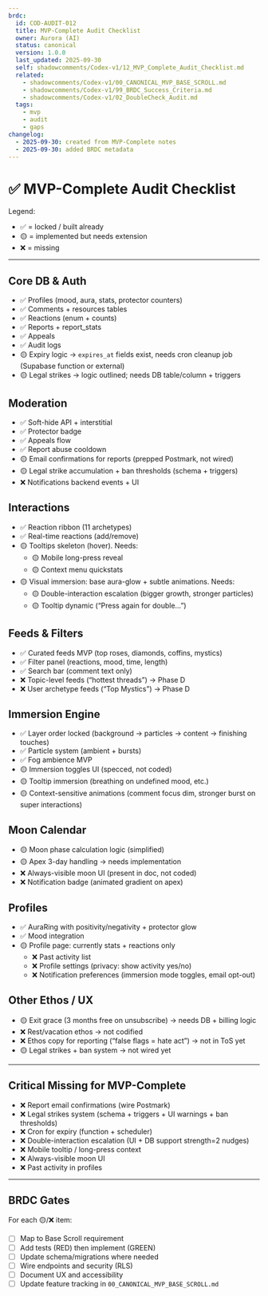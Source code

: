 ```yaml
---
brdc:
  id: COD-AUDIT-012
  title: MVP-Complete Audit Checklist
  owner: Aurora (AI)
  status: canonical
  version: 1.0.0
  last_updated: 2025-09-30
  self: shadowcomments/Codex-v1/12_MVP_Complete_Audit_Checklist.md
  related:
    - shadowcomments/Codex-v1/00_CANONICAL_MVP_BASE_SCROLL.md
    - shadowcomments/Codex-v1/99_BRDC_Success_Criteria.md
    - shadowcomments/Codex-v1/02_DoubleCheck_Audit.md
  tags:
    - mvp
    - audit
    - gaps
changelog:
  - 2025-09-30: created from MVP-Complete notes
  - 2025-09-30: added BRDC metadata
---
```


# ✅ MVP-Complete Audit Checklist

Legend:
- ✅ = locked / built already
- 🟡 = implemented but needs extension
- ❌ = missing

---

## Core DB & Auth
- ✅ Profiles (mood, aura, stats, protector counters)
- ✅ Comments + resources tables
- ✅ Reactions (enum + counts)
- ✅ Reports + report_stats
- ✅ Appeals
- ✅ Audit logs
- 🟡 Expiry logic → `expires_at` fields exist, needs cron cleanup job (Supabase function or external)
- 🟡 Legal strikes → logic outlined; needs DB table/column + triggers

## Moderation
- ✅ Soft-hide API + interstitial
- ✅ Protector badge
- ✅ Appeals flow
- ✅ Report abuse cooldown
- 🟡 Email confirmations for reports (prepped Postmark, not wired)
- 🟡 Legal strike accumulation + ban thresholds (schema + triggers)
- ❌ Notifications backend events + UI

## Interactions
- ✅ Reaction ribbon (11 archetypes)
- ✅ Real-time reactions (add/remove)
- 🟡 Tooltips skeleton (hover). Needs:
  - 🟡 Mobile long-press reveal
  - 🟡 Context menu quickstats
- 🟡 Visual immersion: base aura-glow + subtle animations. Needs:
  - 🟡 Double-interaction escalation (bigger growth, stronger particles)
  - 🟡 Tooltip dynamic (“Press again for double…”) 

## Feeds & Filters
- ✅ Curated feeds MVP (top roses, diamonds, coffins, mystics)
- ✅ Filter panel (reactions, mood, time, length)
- ✅ Search bar (comment text only)
- ❌ Topic-level feeds (“hottest threads”) → Phase D
- ❌ User archetype feeds (“Top Mystics”) → Phase D

## Immersion Engine
- ✅ Layer order locked (background → particles → content → finishing touches)
- ✅ Particle system (ambient + bursts)
- ✅ Fog ambience MVP
- 🟡 Immersion toggles UI (specced, not coded)
- 🟡 Tooltip immersion (breathing on undefined mood, etc.)
- 🟡 Context-sensitive animations (comment focus dim, stronger burst on super interactions)

## Moon Calendar
- 🟡 Moon phase calculation logic (simplified)
- 🟡 Apex 3-day handling → needs implementation
- ❌ Always-visible moon UI (present in doc, not coded)
- ❌ Notification badge (animated gradient on apex)

## Profiles
- ✅ AuraRing with positivity/negativity + protector glow
- ✅ Mood integration
- 🟡 Profile page: currently stats + reactions only
  - ❌ Past activity list
  - ❌ Profile settings (privacy: show activity yes/no)
  - ❌ Notification preferences (immersion mode toggles, email opt-out)

## Other Ethos / UX
- 🟡 Exit grace (3 months free on unsubscribe) → needs DB + billing logic
- ❌ Rest/vacation ethos → not codified
- ❌ Ethos copy for reporting (“false flags = hate act”) → not in ToS yet
- 🟡 Legal strikes + ban system → not wired yet

---

## Critical Missing for MVP-Complete
- ❌ Report email confirmations (wire Postmark)
- ❌ Legal strikes system (schema + triggers + UI warnings + ban thresholds)
- ❌ Cron for expiry (function + scheduler)
- ❌ Double-interaction escalation (UI + DB support strength=2 nudges)
- ❌ Mobile tooltip / long-press context
- ❌ Always-visible moon UI
- ❌ Past activity in profiles

---

## BRDC Gates
For each 🟡/❌ item:
- [ ] Map to Base Scroll requirement
- [ ] Add tests (RED) then implement (GREEN)
- [ ] Update schema/migrations where needed
- [ ] Wire endpoints and security (RLS)
- [ ] Document UX and accessibility
- [ ] Update feature tracking in `00_CANONICAL_MVP_BASE_SCROLL.md`
